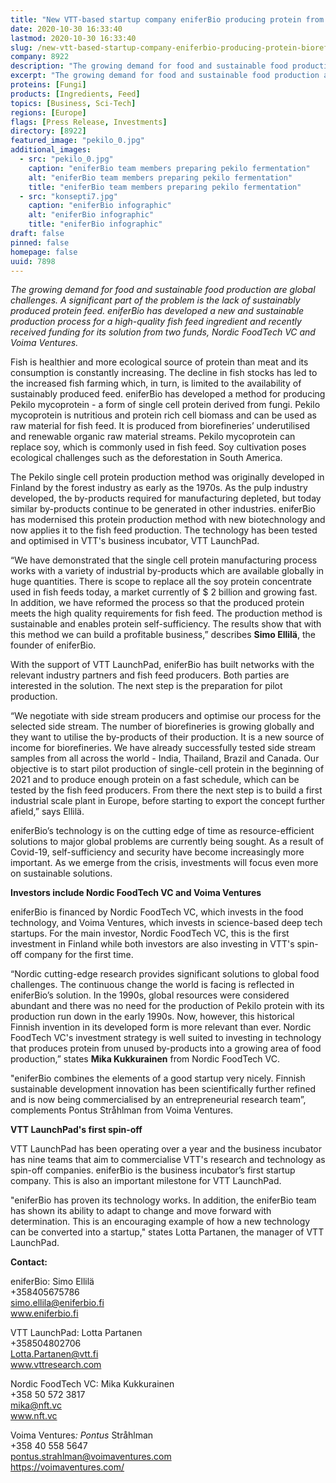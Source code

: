 ```yaml
---
title: "New VTT-based startup company eniferBio producing protein from biorefinery by-products received more than one million euros in funding"
date: 2020-10-30 16:33:40
lastmod: 2020-10-30 16:33:40
slug: /new-vtt-based-startup-company-eniferbio-producing-protein-biorefinery-products-received
company: 8922
description: "The growing demand for food and sustainable food production are global challenges. A significant part of the problem is the lack of sustainably produced protein feed. eniferBio has developed a new and sustainable production process for a high-quality fish feed ingredient and recently received funding for its solution from two funds, Nordic FoodTech VC and Voima Ventures."
excerpt: "The growing demand for food and sustainable food production are global challenges. A significant part of the problem is the lack of sustainably produced protein feed. eniferBio has developed a new and sustainable production process for a high-quality fish feed ingredient and recently received funding for its solution from two funds, Nordic FoodTech VC and Voima Ventures."
proteins: [Fungi]
products: [Ingredients, Feed]
topics: [Business, Sci-Tech]
regions: [Europe]
flags: [Press Release, Investments]
directory: [8922]
featured_image: "pekilo_0.jpg"
additional_images:
  - src: "pekilo_0.jpg"
    caption: "eniferBio team members preparing pekilo fermentation"
    alt: "eniferBio team members preparing pekilo fermentation"
    title: "eniferBio team members preparing pekilo fermentation"
  - src: "konsepti7.jpg"
    caption: "eniferBio infographic"
    alt: "eniferBio infographic"
    title: "eniferBio infographic"
draft: false
pinned: false
homepage: false
uuid: 7898
---
```

<p><em>The growing demand for food and sustainable food production are global challenges. A significant part of the problem is the lack of sustainably produced protein feed. eniferBio has developed a new and sustainable production process for a high-quality fish feed ingredient and recently received funding for its solution from two funds, Nordic FoodTech VC and Voima Ventures.</em></p>
<p>Fish is healthier and more ecological source of protein than meat and its consumption is constantly increasing. The decline in fish stocks has led to the increased fish farming which, in turn, is limited to the availability of sustainably produced feed. eniferBio has developed a method for producing Pekilo mycoprotein - a form of single cell protein derived from fungi. Pekilo mycoprotein is nutritious and protein rich cell biomass and can be used as raw material for fish feed. It is produced from biorefineries’ underutilised and renewable organic raw material streams. Pekilo mycoprotein can replace soy, which is commonly used in fish feed. Soy cultivation poses ecological challenges such as the deforestation in South America.</p>
<p>The Pekilo single cell protein production method was originally developed in Finland by the forest industry as early as the 1970s. As the pulp industry developed, the by-products required for manufacturing depleted, but today similar by-products continue to be generated in other industries. eniferBio has modernised this protein production method with new biotechnology and now applies it to the fish feed production. The technology has been tested and optimised in VTT's business incubator, VTT LaunchPad.</p>
<p>“We have demonstrated that the single cell protein manufacturing process works with a variety of industrial by-products which are available globally in huge quantities. There is scope to replace all the soy protein concentrate used in fish feeds today, a market currently of $ 2 billion and growing fast. In addition, we have reformed the process so that the produced protein meets the high quality requirements for fish feed. The production method is sustainable and enables protein self-sufficiency. The results show that with this method we can build a profitable business,” describes <strong>Simo Ellilä</strong>, the founder of eniferBio.</p>
<p>With the support of VTT LaunchPad, eniferBio has built networks with the relevant industry partners and fish feed producers. Both parties are interested in the solution. The next step is the preparation for pilot production.</p>
<p>“We negotiate with side stream producers and optimise our process for the selected side stream. The number of biorefineries is growing globally and they want to utilise the by-products of their production. It is a new source of income for biorefineries. We have already successfully tested side stream samples from all across the world - India, Thailand, Brazil and Canada. Our objective is to start pilot production of single-cell protein in the beginning of 2021 and to produce enough protein on a fast schedule, which can be tested by the fish feed producers. From there the next step is to build a first industrial scale plant in Europe, before starting to export the concept further afield,” says Ellilä.</p>
<p>eniferBio’s technology is on the cutting edge of time as resource-efficient solutions to major global problems are currently being sought. As a result of Covid-19, self-sufficiency and security have become increasingly more important. As we emerge from the crisis, investments will focus even more on sustainable solutions.</p>
<p><strong>Investors include Nordic FoodTech VC and Voima Ventures</strong></p>
<p>eniferBio is financed by Nordic FoodTech VC, which invests in the food technology, and Voima Ventures, which invests in science-based deep tech startups. For the main investor, Nordic FoodTech VC, this is the first investment in Finland while both investors are also investing in VTT's spin-off company for the first time.</p>
<p>“Nordic cutting-edge research provides significant solutions to global food challenges. The continuous change the world is facing is reflected in eniferBio’s solution. In the 1990s, global resources were considered abundant and there was no need for the production of Pekilo protein with its production run down in the early 1990s. Now, however, this historical Finnish invention in its developed form is more relevant than ever. Nordic FoodTech VC's investment strategy is well suited to investing in technology that produces protein from unused by-products into a growing area of ​​food production,” states <strong>Mika Kukkurainen</strong> from Nordic FoodTech VC.</p>
<p>"eniferBio combines the elements of a good startup very nicely. Finnish sustainable development innovation has been scientifically further refined and is now being commercialised by an entrepreneurial research team”, complements Pontus Stråhlman from Voima Ventures.</p>
<p><strong>VTT LaunchPad's first spin-off</strong></p>
<p>VTT LaunchPad has been operating over a year and the business incubator has nine teams that aim to commercialise VTT's research and technology as spin-off companies. eniferBio is the business incubator’s first startup company. This is also an important milestone for VTT LaunchPad.</p>
<p>"eniferBio has proven its technology works. In addition, the eniferBio team has shown its ability to adapt to change and move forward with determination. This is an encouraging example of how a new technology can be converted into a startup," states Lotta Partanen, the manager of VTT LaunchPad.</p>
<p><strong>Contact: </strong></p>
<p>eniferBio: Simo Ellilä<br />
+358405675786<br />
<a href="mailto:simo.ellila@eniferbio.fi">simo.ellila@eniferbio.fi</a><br />
<a href="http://www.eniferbio.fi">www.eniferbio.fi</a>           </p>
<p>VTT LaunchPad: Lotta Partanen<br />
+358504802706<br />
<a href="mailto:Lotta.Partanen@vtt.fi">Lotta.Partanen@vtt.fi</a>   <br />
<a href="http://www.vttresearch.com">www.vttresearch.com</a>  </p>
<p>Nordic FoodTech VC: Mika Kukkurainen<br />
+358 50 572 3817<br />
<a href="mailto:mika@nft.vc">mika@nft.vc</a><br />
<a href="http://www.nft.vc">www.nft.vc</a></p>
<p>Voima Ventures<em>: </em><em>Pontus</em> Stråhlman<br />
+358 40 558 5647<br />
<a href="mailto:pontus.strahlman@voimaventures.com">pontus.strahlman@voimaventures.com</a><br />
<a href="https://voimaventures.com/">https://voimaventures.com/</a></p>
